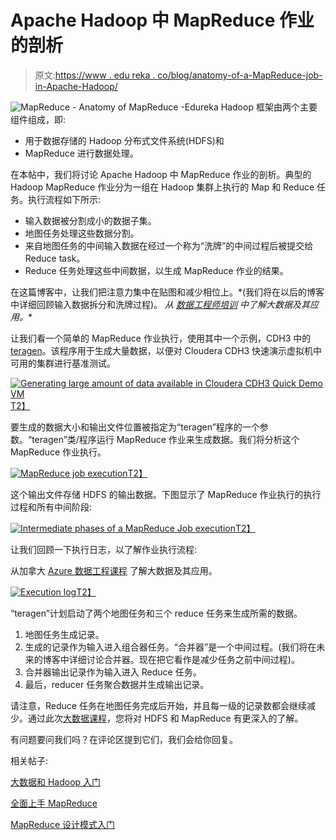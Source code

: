 # Apache Hadoop 中 MapReduce 作业的剖析

> 原文:[https://www . edu reka . co/blog/anatomy-of-a-MapReduce-job-in-Apache-Hadoop/](https://www.edureka.co/blog/anatomy-of-a-mapreduce-job-in-apache-hadoop/)

![MapReduce - Anatomy of MapReduce -Edureka](../Images/df13ee1fc9c7326d4dff80e1f4a7d26c.png) Hadoop 框架由两个主要组件组成，即:

*   用于数据存储的 Hadoop 分布式文件系统(HDFS)和
*   MapReduce 进行数据处理。

在本帖中，我们将讨论 Apache Hadoop 中 MapReduce 作业的剖析。典型的 Hadoop MapReduce 作业分为一组在 Hadoop 集群上执行的 Map 和 Reduce 任务。执行流程如下所示:

*   输入数据被分割成小的数据子集。
*   地图任务处理这些数据分割。
*   来自地图任务的中间输入数据在经过一个称为“洗牌”的中间过程后被提交给 Reduce task。
*   Reduce 任务处理这些中间数据，以生成 MapReduce 作业的结果。

在这篇博客中，让我们把注意力集中在贴图和减少相位上。*(我们将在以后的博客中详细回顾输入数据拆分和洗牌过程)。 *从* [*数据工程师培训*](https://www.edureka.co/microsoft-azure-data-engineering-certification-course) *中了解大数据及其应用。**

让我们看一个简单的 MapReduce 作业执行，使用其中一个示例，CDH3 中的[teragen](https://hadoop.apache.org/docs/r1.0.4/api/org/apache/hadoop/examples/terasort/TeraGen.html)。该程序用于生成大量数据，以便对 Cloudera CDH3 快速演示虚拟机中可用的集群进行基准测试。

[![Generating large amount of data available in Cloudera CDH3 Quick Demo VM](../Images/5639b55581c1036ad620dc9eb4027243.png "Generating large amount of data available in Cloudera CDH3 Quick Demo VM")T2】](https://www.edureka.co/blog/anatomy-of-a-mapreduce-job-in-apache-hadoop/)

要生成的数据大小和输出文件位置被指定为“teragen”程序的一个参数。“teragen”类/程序运行 MapReduce 作业来生成数据。我们将分析这个 MapReduce 作业执行。

[![MapReduce job execution](../Images/3d92cb17a2a34d120248aefe325cd824.png "MapReduce job execution")T2】](https://www.edureka.co/blog/anatomy-of-a-mapreduce-job-in-apache-hadoop/)

这个输出文件存储 HDFS 的输出数据。下图显示了 MapReduce 作业执行的执行过程和所有中间阶段:

[![Intermediate phases of a MapReduce Job execution](../Images/9deb252bf942f40e16cb89a5f888042a.png "Intermediate phases of a MapReduce Job execution")T2】](https://www.edureka.co/blog/anatomy-of-a-mapreduce-job-in-apache-hadoop/)

让我们回顾一下执行日志，以了解作业执行流程:

从加拿大 [Azure 数据工程课程](https://www.edureka.co/microsoft-azure-data-engineering-certification-course-canada) 了解大数据及其应用。

[![Execution log ](../Images/a4b2498ba978e0143bf475aea7416481.png "Execution log")T2】](https://www.edureka.co/blog/anatomy-of-a-mapreduce-job-in-apache-hadoop/)

“teragen”计划启动了两个地图任务和三个 reduce 任务来生成所需的数据。

1.  地图任务生成记录。
2.  生成的记录作为输入进入组合器任务。“合并器”是一个中间过程。(我们将在未来的博客中详细讨论合并器。现在把它看作是减少任务之前中间过程)。
3.  合并器输出记录作为输入进入 Reduce 任务。
4.  最后，reducer 任务聚合数据并生成输出记录。

请注意，Reduce 任务在地图任务完成后开始，并且每一级的记录数都会继续减少。通过此次[大数据课程](https://www.edureka.co/big-data-hadoop-training-certification)，您将对 HDFS 和 MapReduce 有更深入的了解。

有问题要问我们吗？在评论区提到它们，我们会给你回复。

相关帖子:

[大数据和 Hadoop 入门](https://www.edureka.co/big-data-and-hadoop)

[全面上手 MapReduce](https://www.edureka.co/comprehensive-mapreduce-self-paced)

[MapReduce 设计模式入门](https://www.edureka.co/mapreduce-design-patterns-sp/)